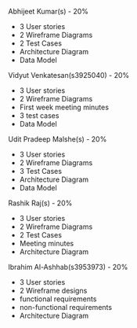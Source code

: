 Abhijeet Kumar(s) - 20%
- 3 User stories
- 2 Wireframe Diagrams
- 2 Test Cases
- Architecture Diagram
- Data Model

Vidyut Venkatesan(s3925040) - 20%
- 3 User stories
- 2 Wireframe Diagrams
- First week meeting minutes
- 3 test cases
- Data Model

Udit Pradeep Malshe(s) - 20%
- 3 User stories
- 2 Wireframe Diagrams
- 3 Test Cases
- Architecture Diagram
- Data Model

Rashik Raj(s) - 20%
- 3 User stories
- 2 Wireframe Diagrams
- 2 Test Cases
- Meeting minutes
- Architecture Diagram

Ibrahim Al-Ashhab(s3953973) - 20%
- 3 User stories
- 2 Wireframe designs
- functional requirements
- non-functional requirements
- Architecture Diagram
